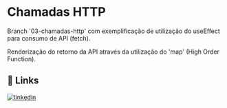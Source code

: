 # Chamadas HTTP

Branch '03-chamadas-http' com exemplificação de utilização do useEffect para consumo de API (fetch).

Renderização do retorno da API através da utilização do 'map' (High Order Function).

## 🔗 Links

[![linkedin](https://img.shields.io/badge/linkedin-0A66C2?style=for-the-badge&logo=linkedin&logoColor=white)](https://www.linkedin.com/in/vitorgonzaga/)
